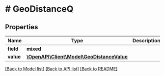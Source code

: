 # # GeoDistanceQ

## Properties

Name | Type | Description | Notes
------------ | ------------- | ------------- | -------------
**field** | **mixed** |  |
**value** | [**\OpenAPI\Client\Model\GeoDistanceValue**](GeoDistanceValue.md) |  |

[[Back to Model list]](../../README.md#models) [[Back to API list]](../../README.md#endpoints) [[Back to README]](../../README.md)
